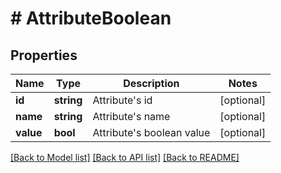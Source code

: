 # # AttributeBoolean

## Properties

Name | Type | Description | Notes
------------ | ------------- | ------------- | -------------
**id** | **string** | Attribute&#39;s id | [optional]
**name** | **string** | Attribute&#39;s name | [optional]
**value** | **bool** | Attribute&#39;s boolean value | [optional]

[[Back to Model list]](../../README.md#models) [[Back to API list]](../../README.md#endpoints) [[Back to README]](../../README.md)
